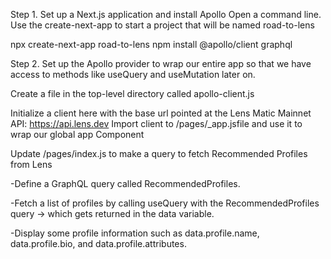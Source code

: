 Step 1. Set up a Next.js application and install Apollo
Open a command line. Use the create-next-app to start a project that will be named road-to-lens

npx create-next-app road-to-lens
npm install @apollo/client graphql

Step 2. Set up the Apollo provider to wrap our entire app so that we have access to methods like useQuery and useMutation later on.

Create a file in the top-level directory called apollo-client.js

Initialize a client here with the base url pointed at the Lens Matic Mainnet API: https://api.lens.dev
Import client to /pages/_app.jsfile and use it to wrap our global app Component

Update /pages/index.js to make a query to fetch Recommended Profiles from Lens

-Define a GraphQL query called RecommendedProfiles.

-Fetch a list of profiles by calling useQuery with the RecommendedProfiles query -> which gets returned in the data variable.

-Display some profile information such as data.profile.name, data.profile.bio, and data.profile.attributes.